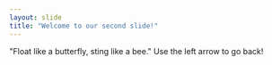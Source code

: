 ```yaml
---
layout: slide
title: "Welcome to our second slide!"
---
```

"Float like a butterfly, sting like a bee."
Use the left arrow to go back!
